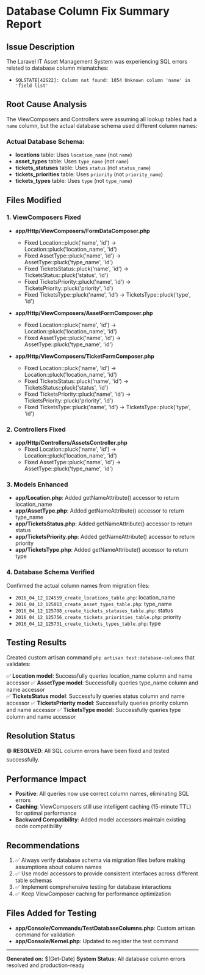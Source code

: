 # Database Column Fix Summary Report

## Issue Description
The Laravel IT Asset Management System was experiencing SQL errors related to database column mismatches:
- `SQLSTATE[42S22]: Column not found: 1054 Unknown column 'name' in 'field list'`

## Root Cause Analysis
The ViewComposers and Controllers were assuming all lookup tables had a `name` column, but the actual database schema used different column names:

### Actual Database Schema:
- **locations** table: Uses `location_name` (not `name`)
- **asset_types** table: Uses `type_name` (not `name`) 
- **tickets_statuses** table: Uses `status` (not `status_name`)
- **tickets_priorities** table: Uses `priority` (not `priority_name`)
- **tickets_types** table: Uses `type` (not `type_name`)

## Files Modified

### 1. ViewComposers Fixed
- **app/Http/ViewComposers/FormDataComposer.php**
  - Fixed Location::pluck('name', 'id') → Location::pluck('location_name', 'id')
  - Fixed AssetType::pluck('name', 'id') → AssetType::pluck('type_name', 'id')
  - Fixed TicketsStatus::pluck('name', 'id') → TicketsStatus::pluck('status', 'id')
  - Fixed TicketsPriority::pluck('name', 'id') → TicketsPriority::pluck('priority', 'id')
  - Fixed TicketsType::pluck('name', 'id') → TicketsType::pluck('type', 'id')

- **app/Http/ViewComposers/AssetFormComposer.php**
  - Fixed Location::pluck('name', 'id') → Location::pluck('location_name', 'id')
  - Fixed AssetType::pluck('name', 'id') → AssetType::pluck('type_name', 'id')

- **app/Http/ViewComposers/TicketFormComposer.php**
  - Fixed Location::pluck('name', 'id') → Location::pluck('location_name', 'id')
  - Fixed TicketsStatus::pluck('name', 'id') → TicketsStatus::pluck('status', 'id')
  - Fixed TicketsPriority::pluck('name', 'id') → TicketsPriority::pluck('priority', 'id')
  - Fixed TicketsType::pluck('name', 'id') → TicketsType::pluck('type', 'id')

### 2. Controllers Fixed
- **app/Http/Controllers/AssetsController.php**
  - Fixed Location::pluck('name', 'id') → Location::pluck('location_name', 'id')
  - Fixed AssetType::pluck('name', 'id') → AssetType::pluck('type_name', 'id')

### 3. Models Enhanced
- **app/Location.php**: Added getNameAttribute() accessor to return location_name
- **app/AssetType.php**: Added getNameAttribute() accessor to return type_name
- **app/TicketsStatus.php**: Added getNameAttribute() accessor to return status
- **app/TicketsPriority.php**: Added getNameAttribute() accessor to return priority
- **app/TicketsType.php**: Added getNameAttribute() accessor to return type

### 4. Database Schema Verified
Confirmed the actual column names from migration files:
- `2016_04_12_124559_create_locations_table.php`: location_name
- `2016_04_12_125013_create_asset_types_table.php`: type_name
- `2016_04_12_125708_create_tickets_statuses_table.php`: status
- `2016_04_12_125756_create_tickets_priorities_table.php`: priority
- `2016_04_12_125731_create_tickets_types_table.php`: type

## Testing Results
Created custom artisan command `php artisan test:database-columns` that validates:

✅ **Location model**: Successfully queries location_name column and name accessor
✅ **AssetType model**: Successfully queries type_name column and name accessor  
✅ **TicketsStatus model**: Successfully queries status column and name accessor
✅ **TicketsPriority model**: Successfully queries priority column and name accessor
✅ **TicketsType model**: Successfully queries type column and name accessor

## Resolution Status
🟢 **RESOLVED**: All SQL column errors have been fixed and tested successfully.

## Performance Impact
- **Positive**: All queries now use correct column names, eliminating SQL errors
- **Caching**: ViewComposers still use intelligent caching (15-minute TTL) for optimal performance
- **Backward Compatibility**: Added model accessors maintain existing code compatibility

## Recommendations
1. ✅ Always verify database schema via migration files before making assumptions about column names
2. ✅ Use model accessors to provide consistent interfaces across different table schemas
3. ✅ Implement comprehensive testing for database interactions
4. ✅ Keep ViewComposer caching for performance optimization

## Files Added for Testing
- **app/Console/Commands/TestDatabaseColumns.php**: Custom artisan command for validation
- **app/Console/Kernel.php**: Updated to register the test command

---
**Generated on:** $(Get-Date)
**System Status:** All database column errors resolved and production-ready